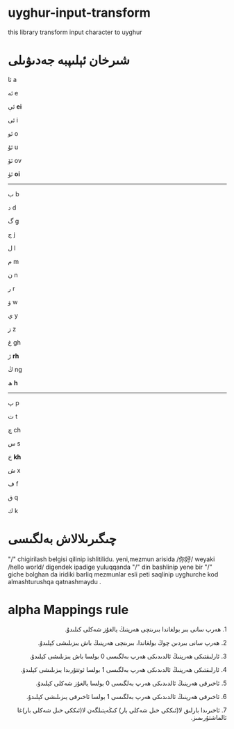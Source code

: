 # uyghur-input-transform

this library transform input character to uyghur

# شىرخان ئېلىپبە جەدىۋىلى

ئا a

ئە e

ئې **ei**

ئى i

ئو o

ئۇ u

ئۆ ov

ئۈ **oi**

---

ب b

د d

گ g

ج j

ل l

م m

ن n

ر r

ۋ w

ي y

ز z

غ gh

ژ **rh**

ڭ ng

ھ **h**

---

پ p

ت t

چ ch

س s

خ **kh**

ش x

ف f

ق q

ك k

# چىگىرىلالاش بەلگىسى

"/" chigirilash belgisi qilinip ishlitilidu.
yeni,mezmun arisida /你好/ weyaki /hello world/ digendek ipadige yuluqqanda "/" din bashlinip yene bir "/" giche bolghan da iridiki barliq mezmunlar esli peti saqlinip uyghurche kod almashturushqa qatnashmaydu .

# alpha Mappings rule

<p dir="rtl">
1.
ھەرپ سانى بىر بولغاندا بىرىنچى ھەرپنىڭ يالغۇز شەكلى كىلىدۇ.
</p>
<p dir="rtl">
2.
  ھەرپ سانى بىردىن چوڭ بولغاندا، بىرىنچى ھەرپنىڭ باش يىزىلىشى كېلىدۇ.
</p>
<p dir="rtl">
3.  ئارلىقتىكى ھەرپنىڭ ئالدىدىكى ھەرپ بەلگىسى 0 بولسا باش يىزىلىشى كېلىدۇ.
</p>
<p dir="rtl">
4.  ئارلىقتىكى ھەرپنىڭ ئالدىدىكى ھەرپ بەلگىسى 1 بولسا ئوتتۇرىدا يىزىلىشى كېلىدۇ.
</p>
<p dir="rtl">
5.  ئاخىرقى ھەرپنىڭ ئالدىدىكى ھەرپ بەلگىسى 0 بولسا يالغۇز شەكلى كېلىدۇ.
</p>
<p dir="rtl">
6.  ئاخىرقى ھەرپنىڭ ئالدىدىكى ھەرپ بەلگىسى 1 بولسا ئاخىرقى يىزىلىشى كېلىدۇ.
</p>
<p dir="rtl">
7.  ئاخىرىدا بارلىق لا(ئىككى خىل شەكلى بار) كىڭەيتىلگەن لا(ئىككى خىل شەكلى بار)غا ئالماشتۇرىمىز.
</p>
